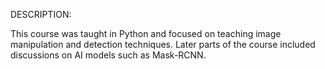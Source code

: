 DESCRIPTION:

This course was taught in Python and focused on teaching image manipulation and detection techniques. Later parts of the course included discussions on AI models such as Mask-RCNN.
